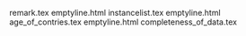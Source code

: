 remark.tex
emptyline.html
instancelist.tex
emptyline.html
age_of_contries.tex
emptyline.html
completeness_of_data.tex